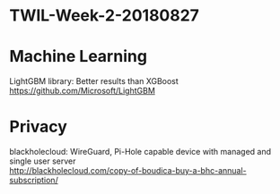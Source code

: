 # TWIL-Week-2-20180827

# Machine Learning

LightGBM library: Better results than XGBoost  
https://github.com/Microsoft/LightGBM

# Privacy

blackholecloud: WireGuard, Pi-Hole capable device with managed and single user server  
http://blackholecloud.com/copy-of-boudica-buy-a-bhc-annual-subscription/
